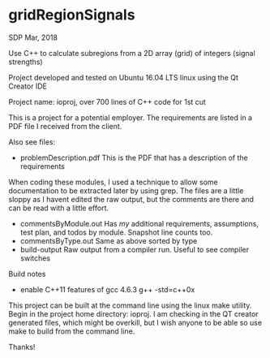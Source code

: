 # gridRegionSignals
SDP Mar, 2018

Use C++ to calculate subregions from a 2D array (grid) of integers (signal strengths)

Project developed and tested on Ubuntu 16.04 LTS linux using the Qt Creator IDE

Project name: ioproj, over 700 lines of C++ code for 1st cut

This is a project for a potential employer. The requirements are listed in a PDF
file I received from the client. 

Also see files:

  - problemDescription.pdf This is the PDF that has a description of the requirements

  When coding these modules, I used a technique to allow some documentation to be extracted
  later by using grep. The files are a little sloppy as I havent edited the raw output,
  but the comments are there and can be read with a little effort.

  - commentsByModule.out Has *my* additional requirements, assumptions, test plan, and todos by module. Snapshot line counts too.
  - commentsByType.out Same as above sorted by type
  - build-output Raw output from a compiler run. Useful to see compiler switches

Build notes

  - enable C++11 features of gcc 4.6.3
  g++ -std=c++0x

  This project can be built at the command line using the linux make utility. Begin
  in the project home directory: ioproj. I am checking in the QT creator generated
  files, which might be overkill, but I wish anyone to be able so use make to build
  from the command line.

Thanks!

